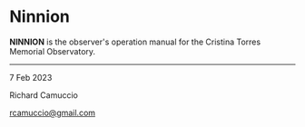 # Ninnion

**NINNION** is the observer's operation manual for the Cristina Torres Memorial Observatory.

---

7 Feb 2023

Richard Camuccio

rcamuccio@gmail.com
